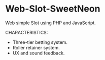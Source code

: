 # Web-Slot-SweetNeon
 Web simple Slot using PHP and JavaScript.

CHARACTERISTICS:

- Three-tier betting system.
- Roller retainer system.
- UX and sound feedback.
